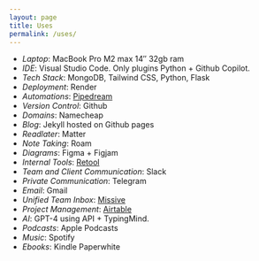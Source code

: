 ```yaml
---
layout: page
title: Uses
permalink: /uses/
---
```



* *Laptop*: MacBook Pro M2 max 14″ 32gb ram
* *IDE*: Visual Studio Code. Only plugins Python + Github Copilot.
* *Tech Stack*: MongoDB, Tailwind CSS, Python, Flask
* *Deployment*: Render
* *Automations*: [Pipedream](http://pipedream.com/?via=jakob)
* *Version Control*: Github
* *Domains*: Namecheap
* *Blog*: Jekyll hosted on Github pages
* *Readlater*: Matter
* *Note Taking*: Roam
* *Diagrams*: Figma + Figjam
* *Internal Tools*: [Retool](https://get.retool.com/uw9lit657yxo)
* *Team and Client Communication*: Slack
* *Private Communication*: Telegram
* *Email*: Gmail
* *Unified Team Inbox*: [Missive](https://missiveapp.com/?ref_id=56426A624CB3)
* *Project Management*: [Airtable](https://airtable.com/invite/r/Brt0mpLN)
* *AI*: GPT-4 using API + TypingMind.
* *Podcasts*: Apple Podcasts
* *Music*: Spotify
* *Ebooks*: Kindle Paperwhite